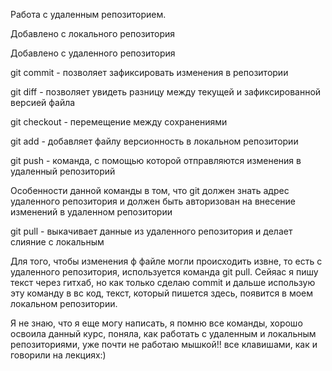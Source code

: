 Работа с удаленным репозиторием.

Добавлено с локального репозитория

Добавлено с удаленного репозитория

git commit - позволяет зафиксировать изменения в репозитории

git diff - позволяет увидеть разницу между текущей и зафиксированной версией файла

git checkout - перемещение между сохранениями

git add - добавляет файлу версионность в локальном репозитории

git push - команда, с помощью которой отправляются изменения в удаленный репозиторий

Особенности данной команды в том, что git должен знать адрес удаленного репозитория и должен быть авторизован на внесение изменений в удаленном репозитории

git pull - выкачивает данные из удаленного репозитория и делает слияние с локальным

Для того, чтобы изменения ф файле могли происходить извне, то есть с удаленного репозитория, используется команда git pull. Сейяас я пишу текст через гитхаб, но как только сделаю commit и дальше использую эту команду в вс код, текст, который пишется здесь, появится в моем локальном репозитории.

Я не знаю, что я еще могу написать, я помню все команды, хорошо освоила данный курс, поняла, как работать с удаленным и локальным репозиториями, уже почти не работаю мышкой!! все клавишами, как и говорили на лекциях:)